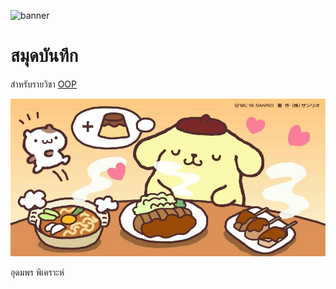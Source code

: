 ![banner](https://i.pinimg.com/736x/4b/b9/ff/4bb9ff5e771e70e1822dafaa00b48aa0.jpg)

# สมุดบันทึก

สำหรับรายวิชา [OOP](https://udomporn896.githup.io)

![dowmload banner](./banner.jpg)

อุดมพร พิเคราะห์
